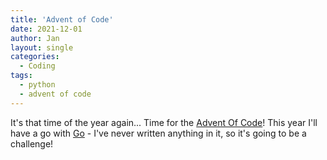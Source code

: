 ```yaml
---
title: 'Advent of Code'
date: 2021-12-01
author: Jan
layout: single
categories:
  - Coding
tags:
  - python
  - advent of code
---
```

It's that time of the year again... Time for the [Advent Of Code](https://adventofcode.com/2021)! This year I'll have a go with [Go](https://go.dev) - I've never written anything in it, so it's going to be a challenge!